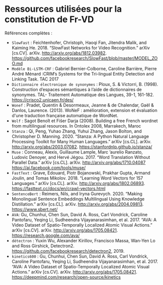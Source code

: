 # Ressources utilisées pour la constitution de Fr-VD

Références complètes :

- `SlowFast` : Feichtenhofer, Christoph, Haoqi Fan, Jitendra Malik, and Kaiming He. 2018. “SlowFast Networks for Video Recognition.” arXiv [cs.CV]. arXiv. http://arxiv.org/abs/1812.03982. https://github.com/facebookresearch/SlowFast/blob/master/MODEL_ZOO.md
- `Modèle Bi-LSTM-CRF` :   Gabriel Bernier-Colborne, Caroline Barrière, Pierre André Ménard :CRIM’s Systems for the Tri-lingual Entity Detection and Linking Task. TAC 2017 
- `Dictionnaire électronique de synonymes` : Ploux, S. & Victorri, B. (1998). Construction d’espaces sémantiques à l’aide de dictionnaires de synonymes. TAL- Traitement Automatique des Langues, 39-1, 161-182. https://crisco2.unicaen.fr/des/
- `Wonef` : Pradet, Quentin & Desormeaux, Jeanne & de Chalendar, Gaël & Danlos, Laurence. (2013). WoNeF : amélioration, extension et évaluation d'une traduction française automatique de WordNet. 
- `Wolf` : Sagot Benoît et Fišer Darja (2008). Building a free French wordnet from multilingual resources. In Ontolex 2008, Marrakech, Maroc
- `Stanza` : Qi, Peng, Yuhao Zhang, Yuhui Zhang, Jason Bolton, and Christopher D. Manning. 2020. “Stanza: A Python Natural Language Processing Toolkit for Many Human Languages.” arXiv [cs.CL]. arXiv. http://arxiv.org/abs/2003.07082. https://stanfordnlp.github.io/stanza/
- `Muse` : Conneau, Alexis, Guillaume Lample, Marc ’aurelio Ranzato, Ludovic Denoyer, and Hervé Jégou. 2017. “Word Translation Without Parallel Data.” arXiv [cs.CL]. arXiv. http://arxiv.org/abs/1710.04087 https://ai.facebook.com/tools/muse/
- `FastText` : Grave, Edouard, Piotr Bojanowski, Prakhar Gupta, Armand Joulin, and Tomas Mikolov. 2018. “Learning Word Vectors for 157 Languages.” arXiv [cs.CL]. arXiv. http://arxiv.org/abs/1802.06893. https://fasttext.cc/docs/en/crawl-vectors.html
- `SentenceBert` : Reimers, Nils, and Iryna Gurevych. 2020. “Making Monolingual Sentence Embeddings Multilingual Using Knowledge Distillation.” arXiv [cs.CL]. arXiv. http://arxiv.org/abs/2004.09813.   https://www.sbert.net/
- `AVA`: Gu, Chunhui, Chen Sun, David A. Ross, Carl Vondrick, Caroline Pantofaru, Yeqing Li, Sudheendra Vijayanarasimhan, et al. 2017. “AVA: A Video Dataset of Spatio-Temporally Localized Atomic Visual Actions.” arXiv [cs.CV]. arXiv. http://arxiv.org/abs/1705.08421. https://research.google.com/ava/ 
- `détectron` : Yuxin Wu, Alexander Kirillov, Francisco Massa, Wan-Yen Lo and Ross Girshick, Detectron2. https://github.com/facebookresearch/detectron2, 2019.
- `kinetics600` : Gu, Chunhui, Chen Sun, David A. Ross, Carl Vondrick, Caroline Pantofaru, Yeqing Li, Sudheendra Vijayanarasimhan, et al. 2017. “AVA: A Video Dataset of Spatio-Temporally Localized Atomic Visual Actions.” arXiv [cs.CV]. arXiv. http://arxiv.org/abs/1705.08421. https://deepmind.com/research/open-source/kinetics
